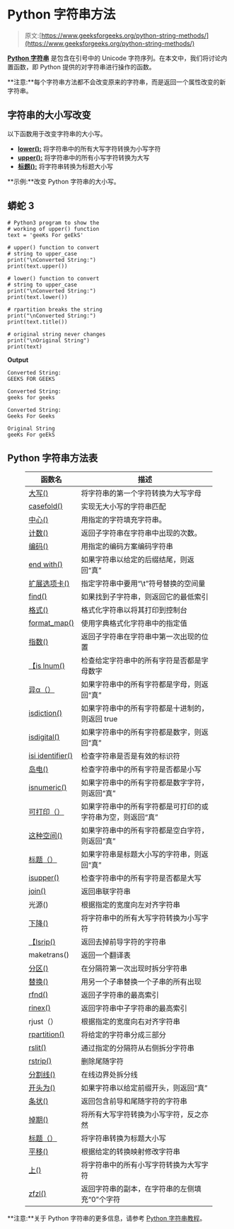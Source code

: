 # Python 字符串方法

> 原文:[https://www.geeksforgeeks.org/python-string-methods/](https://www.geeksforgeeks.org/python-string-methods/)

[**Python 字符串**](https://www.geeksforgeeks.org/python-strings/) 是包含在引号中的 Unicode 字符序列。在本文中，我们将讨论内置函数，即 Python 提供的对字符串进行操作的函数。

**注意:**每个字符串方法都不会改变原来的字符串，而是返回一个属性改变的新字符串。

## 字符串的大小写改变

以下函数用于改变字符串的大小写。

*   [**lower():**](https://www.geeksforgeeks.org/python-string-lower/) 将字符串中的所有大写字符转换为小写字符
*   [**upper():**](https://www.geeksforgeeks.org/python-string-upper/) 将字符串中的所有小写字符转换为大写
*   [**标题():**](https://www.geeksforgeeks.org/title-in-python/) 将字符串转换为标题大小写

**示例:**改变 Python 字符串的大小写。

## 蟒蛇 3

```
# Python3 program to show the
# working of upper() function
text = 'geeKs For geEkS'

# upper() function to convert
# string to upper_case
print("\nConverted String:")
print(text.upper())

# lower() function to convert
# string to upper_case
print("\nConverted String:")
print(text.lower())

# rpartition breaks the string
print("\nConverted String:")
print(text.title())

# original string never changes
print("\nOriginal String")
print(text)
```

**Output**

```
Converted String:
GEEKS FOR GEEKS

Converted String:
geeks for geeks

Converted String:
Geeks For Geeks

Original String
geeKs For geEkS
```

## Python 字符串方法表

<figure class="table">

| 函数名 | 描述 |
| --- | --- |
| [大写()](https://www.geeksforgeeks.org/string-capitalize-python/) | 将字符串的第一个字符转换为大写字母 |
| [casefold()](https://www.geeksforgeeks.org/casefold-string-python/) | 实现无大小写的字符串匹配 |
| [中心()](https://www.geeksforgeeks.org/string-center-python/) | 用指定的字符填充字符串。 |
| [计数()](https://www.geeksforgeeks.org/python-string-count/) | 返回子字符串在字符串中出现的次数。 |
| [编码()](https://www.geeksforgeeks.org/python-strings-encode-method/) | 用指定的编码方案编码字符串 |
| [end with()](https://www.geeksforgeeks.org/string-endswith-python/) | 如果字符串以给定的后缀结尾，则返回“真” |
| [扩展选项卡()](https://www.geeksforgeeks.org/python-expandtabs-method/) | 指定字符串中要用“\t”符号替换的空间量 |
| [find()](https://www.geeksforgeeks.org/python-string-find/) | 如果找到子字符串，则返回它的最低索引 |
| [格式()](https://www.geeksforgeeks.org/python-format-function/) | 格式化字符串以将其打印到控制台 |
| [format_map()](https://www.geeksforgeeks.org/python-string-format_map/) | 使用字典格式化字符串中的指定值 |
| [指数()](https://www.geeksforgeeks.org/python-string-index-applications/) | 返回子字符串在字符串中第一次出现的位置 |
| [【is lnum()](https://www.geeksforgeeks.org/python-string-isalnum/) | 检查给定字符串中的所有字符是否都是字母数字 |
| [异α（）](https://www.geeksforgeeks.org/python-string-isalpha-application/) | 如果字符串中的所有字符都是字母，则返回“真” |
| [isdiction()](https://www.geeksforgeeks.org/python-string-isdecimal/) | 如果字符串中的所有字符都是十进制的，则返回 true |
| [isdigital()](https://www.geeksforgeeks.org/python-string-isdigit-application/) | 如果字符串中的所有字符都是数字，则返回“真” |
| [isi identifier()](https://www.geeksforgeeks.org/python-string-isidentifier/) | 检查字符串是否是有效的标识符 |
| [岛电()](https://www.geeksforgeeks.org/python-string-islower-method/) | 检查字符串中的所有字符是否都是小写 |
| [isnumeric()](https://www.geeksforgeeks.org/python-string-isnumeric-application/) | 如果字符串中的所有字符都是数字字符，则返回“真” |
| [可打印（）](https://www.geeksforgeeks.org/isprintable-python-application/) | 如果字符串中的所有字符都是可打印的或字符串为空，则返回“真” |
| [这种空间()](https://www.geeksforgeeks.org/python-string-isspace-application/) | 如果字符串中的所有字符都是空白字符，则返回“真” |
| [标题（）](https://www.geeksforgeeks.org/python-string-istitle/) | 如果字符串是标题大小写的字符串，则返回“真” |
| [isupper()](https://www.geeksforgeeks.org/python-string-isupper-method/) | 检查字符串中的所有字符是否都是大写 |
| [join()](https://www.geeksforgeeks.org/join-function-python/) | 返回串联字符串 |
| 光源() | 根据指定的宽度向左对齐字符串 |
| [下降()](https://www.geeksforgeeks.org/python-string-lower/) | 将字符串中的所有大写字符转换为小写字符 |
| [【lsrip()](https://www.geeksforgeeks.org/python-string-lstrip-method/) | 返回去掉前导字符的字符串 |
| maketrans() | 返回一个翻译表 |
| [分区()](https://www.geeksforgeeks.org/string-partition-python/) | 在分隔符第一次出现时拆分字符串 |
| [替换()](https://www.geeksforgeeks.org/python-string-replace/) | 用另一个子串替换一个子串的所有出现 |
| [rfnd()](https://www.geeksforgeeks.org/python-string-rfind/) | 返回子字符串的最高索引 |
| [rinex()](https://www.geeksforgeeks.org/string-rindex-python/) | 返回字符串中子字符串的最高索引 |
| rjust（） | 根据指定的宽度向右对齐字符串 |
| [rpartition()](https://www.geeksforgeeks.org/python-string-rpartition/) | 将给定的字符串分成三部分 |
| [rslit()](https://www.geeksforgeeks.org/python-string-rsplit/) | 通过指定的分隔符从右侧拆分字符串 |
| [rstrip()](https://www.geeksforgeeks.org/python-string-rstrip/) | 删除尾随字符 |
| [分割线()](https://www.geeksforgeeks.org/python-string-splitlines/) | 在线边界处拆分线 |
| [开头为()](https://www.geeksforgeeks.org/python-string-startswith/) | 如果字符串以给定前缀开头，则返回“真” |
| [条状()](https://www.geeksforgeeks.org/python-string-strip/) | 返回包含前导和尾随字符的字符串 |
| [掉期()](https://www.geeksforgeeks.org/python-string-swapcase/) | 将所有大写字符转换为小写字符，反之亦然 |
| [标题（）](https://www.geeksforgeeks.org/title-in-python/) | 将字符串转换为标题大小写 |
| [平移()](https://www.geeksforgeeks.org/python-string-translate/) | 根据给定的转换映射修改字符串 |
| [上()](https://www.geeksforgeeks.org/python-string-upper/) | 将字符串中的所有小写字符转换为大写字符 |
| [zfzl()](https://www.geeksforgeeks.org/python-string-zfill/) | 返回字符串的副本，在字符串的左侧填充“0”个字符 |

</figure>

**注意:**关于 Python 字符串的更多信息，请参考 [Python 字符串教程](https://www.geeksforgeeks.org/python-strings/)。